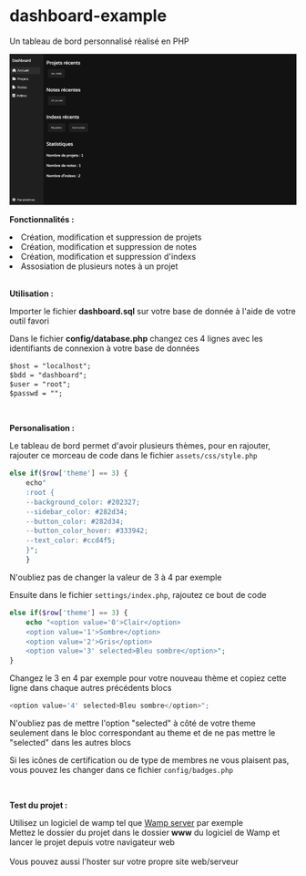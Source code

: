 # dashboard-example
Un tableau de bord personnalisé réalisé en PHP

<img src="preview.png" alt="Prévisualisation">

__Fonctionnalités :__

<li>Création, modification et suppression de projets</li>
<li>Création, modification et suppression de notes</li>
<li>Création, modification et suppression d'indexs</li>
<li>Assosiation de plusieurs notes à un projet</li>

<br>

__Utilisation :__

Importer le fichier __dashboard.sql__ sur votre base de donnée à l'aide de votre outil favori

Dans le fichier __config/database.php__ changez ces 4 lignes avec les identifiants de connexion à votre base de données

```
$host = "localhost";
$bdd = "dashboard";
$user = "root";
$passwd = "";
```

<br>

__Personalisation :__

Le tableau de bord permet d'avoir plusieurs thèmes, pour en rajouter, rajouter ce morceau de code dans le fichier `assets/css/style.php`

```php
else if($row['theme'] == 3) {
    echo"
    :root {
    --background_color: #202327;
    --sidebar_color: #282d34;
    --button_color: #282d34;
    --button_color_hover: #333942;
    --text_color: #ccd4f5;
    }";
    }
```

N'oubliez pas de changer la valeur de 3 à 4 par exemple

Ensuite dans le fichier `settings/index.php`, rajoutez ce bout de code

```php
else if($row['theme'] == 3) {
    echo "<option value='0'>Clair</option>
    <option value='1'>Sombre</option>
    <option value='2'>Gris</option>
    <option value='3' selected>Bleu sombre</option>";
}
```

Changez le 3 en 4 par exemple pour votre nouveau thème et copiez cette ligne dans chaque autres précédents blocs

```php
<option value='4' selected>Bleu sombre</option>";
```

N'oubliez pas de mettre l'option "selected" à côté de votre theme seulement dans le bloc correspondant au theme et de ne pas mettre le "selected" dans les autres blocs

Si les icônes de certification ou de type de membres ne vous plaisent pas, vous pouvez les changer dans ce fichier `config/badges.php`

<br>

__Test du projet :__

Utilisez un logiciel de wamp tel que [Wamp server](https://www.wampserver.com/) par exemple
<br>
Mettez le dossier du projet dans le dossier __www__ du logiciel de Wamp et lancer le projet depuis votre navigateur web
<br><br>
Vous pouvez aussi l'hoster sur votre propre site web/serveur
